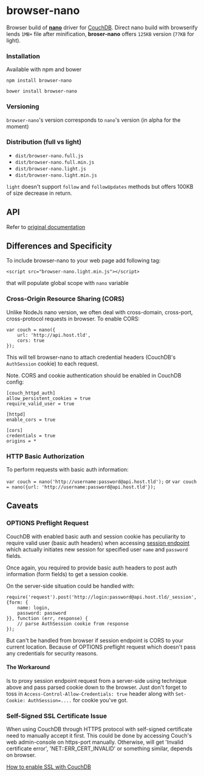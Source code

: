 # browser-nano

Browser build of **[nano](https://github.com/dscape/nano)** driver for [CouchDB](http://couchdb.apache.org). Direct nano build with browserify lends `1MB+` file after minification, **broser-nano** offers `125KB` version (`77KB` for light).

### Installation

Available with npm and bower

`npm install browser-nano`

`bower install browser-nano`

### Versioning

`browser-nano`'s version corresponds to `nano`'s version (in alpha for the moment)

### Distribution (full vs light)

* `dist/browser-nano.full.js`
* `dist/browser-nano.full.min.js`
* `dist/browser-nano.light.js`
* `dist/browser-nano.light.min.js`

`light` doesn't support `follow` and `followUpdates` methods but offers 100KB of size decrease in return.

## API

Refer to [original documentation](https://github.com/dscape/nano#table-of-contents)

## Differences and Specificity

To include browser-nano to your web page add following tag:

`<script src="browser-nano.light.min.js"></script>`

that will populate global scope with `nano` variable

### Cross-Origin Resource Sharing (CORS)

Unlike NodeJs nano version, we often deal with cross-domain, cross-port, cross-protocol requests in browser. To enable CORS:

```
var couch = nano({
	url: 'http://api.host.tld',
	cors: true
});
```

This will tell browser-nano to attach credential headers (CouchDB's `AuthSession` cookie) to each request.

Note. CORS and cookie authentication should be enabled in CouchDB config:

```
[couch_httpd_auth]
allow_persistent_cookies = true
require_valid_user = true

[httpd]
enable_cors = true

[cors]
credentials = true
origins = *
```

### HTTP Basic Authorization

To perform requests with basic auth information:

`var couch = nano('http://username:password@api.host.tld');`
or
`var couch = nano({url: 'http://username:password@api.host.tld'});`

## Caveats

### OPTIONS Preflight Request

CouchDB with enabled basic auth and session cookie has peculiarity to require valid user (basic auth headers) when accessing [session endpoint](http://docs.couchdb.org/en/1.6.1/api/server/authn.html#post--_session) which actually initiates new session for specified user `name` and `password` fields.

Once again, you required to provide basic auth headers to post auth information (form fields) to get a session cookie.

On the server-side situation could be handled with:

```
require('request').post('http://login:password@api.host.tld/_session', {form: {
	name: login,
	password: password
}}, function (err, response) {
	// parse AuthSession cookie from response
});
```

But can't be handled from browser if session endpoint is CORS to your current location. Because of OPTIONS preflight request which doesn't pass any credentials for security reasons.

#### The Workaround

Is to proxy session endpoint request from a server-side using technique above and pass parsed cookie down to the browser. Just don't forget to toss in `Access-Control-Allow-Credentials: true` header along with `Set-Cookie: AuthSession=....` for cookie you've got.

### Self-Signed SSL Certificate Issue

When using CouchDB through HTTPS protocol with self-signed certificate need to manually accept it first. This could be done by accessing Couch's web admin-console on https-port manually. Otherwise, will get 'Invalid certificate error', 'NET::ERR\_CERT\_INVALID' or something similar, depends on browser.

[How to enable SSL with CouchDB](https://wiki.apache.org/couchdb/How_to_enable_SSL)
